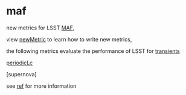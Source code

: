 # maf

new metrics for LSST [MAF](https://sims-maf.lsst.io), 

view [newMetric](https://github.com/xiaolng/maf/blob/master/newMetric.ipynb) to learn how to write new metrics,

the following metrics evaluate the performance of LSST for
[transients](https://github.com/xiaolng/maf/blob/master/Transient.ipynb)

[periodicLc](https://github.com/xiaolng/maf/blob/master/periodicLc.ipynb)

[supernova]


see [ref](https://github.com/xiaolng/maf/tree/master/ref) for more information 
